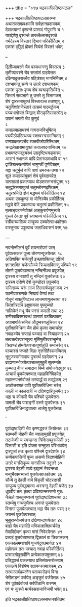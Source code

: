 +++
title = "०९७ भद्रकाळीप्रतिष्ठापटलः"

+++
भद्रकालीप्रतिष्ठापटलप्रारम्भः    
अथातस्सम्प्रवक्ष्यामि सर्वज्ञानप्रदायकम्  
देवालयानां दृश्यन्ते प्रासादं गोपुराणि च १  
यावद्देशेषु दृश्यन्ते तावत्कैलासदृश्यते  
गर्भदेहस्य विस्तारं द्विभागं परिकीर्तितम् २  
एकांशं वृद्धिदं प्रोक्तं त्रियंशं विस्तरं भवेत्  

–         

द्वितीय्यावरणे चैव पञ्चभागन्तु विस्तरम् ३  
तृतीय्यावरणे चैव सप्तांशं ग्राहयेत्ततः  
दक्षिणादुत्तराच्चैव षट्त्रिंशत् भागनिर्मितम् ४  
दशभागन्तु सव्ये च उत्तरे दशभागकम्  
एकांशं पुरतः कृष्य शेषं व्यश्राकृतिर्भवेत् ५  
त्रिभागं सव्यभागे तु उत्तरे तु त्रिभागकम्  
शेषं द्वारसमायुक्तं विस्तारञ्च ततश्शृणु ६  
चतुर्विंशांशविस्तारं तत्समं पादमर्द्धकम्  
पञ्चभागोन्नतं विद्यात् वीराकृतिसमारभेत् ७  
उपानं जगती चैव कुमुदं  
८  
कपालमालाभरणं नागराजविभूषितम्  
पद्मपीठोपरिस्थञ्च रक्तवस्त्रसमन्वितम् ९  
वामपादतलञ्चैव रक्तबीजोपरिस्थितम्  
चन्द्रलेखासमायुक्तं करालवदनान्वितम् १०  
प्रभामण्टपमद्ध्यस्थं उग्रदृष्टिभयङ्करम्  
आसनं स्थानकं वापि प्रेतारूढमथापि वा ११  
द्वात्रिंशल्लक्षणोपेतं चामुण्डीं पूर्णविग्रहम्  
यद्वा चतुर्भुजं वापि पाशं डमरुकन्तथा १२  
शूलं कपालसंयुक्तं शेषं पूर्ववदाचरेत्  
यागशालां प्रकल्प्याथ षोडशस्तम्भसंयुतम् १३  
चतुर्द्वारसमायुक्तं चतुस्तोरणदृष्टिकम्  
चतुरश्रमिति ज्ञेयं मद्ध्यमं परिकीर्तितम् १४  
अथवा एककुण्डं वा योनिञ्चैव प्रकीर्तितम्  
मद्ध्ये वेदिं प्रकल्प्याथ चतुरश्रं प्रकीर्तितम् १५  
मृत्सङ्ग्रहणमेवोक्तं अङ्कुरार्पणमुच्यते  
पुंरूपं देवताः पूर्वं स्वाभाव्यं परिकीर्तितम् १६  
स्त्रीवाच्यमीञ्च सम्पूज्य उच्चरेत्साधकोत्तमः  
वास्तुनाथं प्रपूज्याथ जलाधिवासनं परम् १७  

—          

नयनोन्मीलनं पूर्वं शयनारोपणं परम्  
पूर्ववत्सकलं पूज्य तोरणान्पूजयेत्ततः १८  
अतिशक्तिं यजेत्पूर्वे इच्छाशक्तिन्तु दक्षिणे  
ज्ञानशक्तिं यजेत्सौम्म्ये क्रियाशक्तिन्तु पश्चिमे १९  
तोरणे पूजयेत्पश्चात् नन्दिनीञ्च प्रपूजयेत्  
द्वारस्य वामपार्श्वे तु नन्दिनं पूजयेत्ततः २०  
द्वारस्य दक्षिणे देशे कुण्डोदरं प्रपूजयेत्  
समिदाज्य चरूं लाजं तिलसर्षपमुद्गकम् २१  
यवनीवारचणकं निष्पावं वैणवं तथा  
गोधूमं सक्तुपिष्टञ्च लाजमाषगुलन्तथा २२  
सितक्षीरदधि इक्षुपायसा पूपमुच्यते  
नालिकेरं मधू चैव पनसं कदली तथा २३  
शमीखादिरमश्वत्थं पालाशं वटबिल्वकम्  
अपामार्गार्कसमिधं औदुम्बरगलूचिका २४  
पूर्वोक्तविधिना चैव होमं कृत्वा समाचरेत्  
नवाहञ्चैव सप्ताहं पञ्चाहं वा त्रियाहकम् २५  
तत्वतत्वेश्वरान्पूज्य मूर्तिमूर्तीश्वरान्हुनेत्  
त्रिखण्डं होमयेत्पश्चात्पूर्णाहुतिं समाचरेत् २६  
पञ्चास्त्रं जप्यते विप्राः नृत्तगीतैस्समन्वितम्  
भूभुजस्वर्णमादाय पुत्रार्त्थं ग्रहदेवतान् २७  
ब्राह्मणान्भोजयेत्पश्चात्सुमुहूर्ते सुलग्नके  
कुम्भात् बीजं समादाय बिम्बे संयोजयेद्गुरुः २८  
आचार्यं पूजयेत्पश्चात् महाहविर्निवेदयेत्  
महास्नपनमेवोक्तं तस्यार्द्धं वा तदर्द्धकम् २९  
अष्टोत्तरशतं वापि पूर्वोक्तविधिना चरेत्  
काली च कालरात्री च दक्षिणद्वारिपूजयेत् ३०  
भद्रा च कोमली चैव पश्चिमे पूजयेत्ततः  
यामली चैव पाशङ्गीं उत्तरे पूजयेत्ततः ३१  
पूर्वोक्तविधिनाद्ध्यात्वा ध्वजेषु पूजयेत्ततः  

‘         

पूर्वाद्यष्टदिशी चैव कृष्णद्ध्वजं लिखेत्ततः ३२  
स्तम्भनी मोहनी चैव ज्वालामुखीं प्रपूजयेत्  
तटाकेशी च स्वच्छन्दा त्रिशिराबहुरूपिणी ३३  
विलासी च इति प्रोक्ता सन्तुष्टा परिभावयेत्  
द्वारपूजां ततः कृत्वा पश्चिमे द्वारदेशके ३४  
सव्येकपालिनीं पूज्य असव्ये त्रिदशमोहिनी  
उत्तरे मनसिपूज्य मानसीञ्च तदुत्तरे ३५  
द्वारस्य देहली सव्ये इद्यानं भैरवन्तथा  
मन्युर्भैरवमभ्यर्च्य पूजयेत्साधकोत्तमः ३६  
सौम्ये तु देहली वामे विकृती घोटराक्षसी  
सम्पूज्य पूर्ववद्ध्यात्वा अस्त्रन्तु देहलीं यजेत् ३७  
धूपदीपं ततः कृत्वा प्रविश्यान्तस्समो गुरुः  
नैर्ऋते वास्तुमभ्यर्च्य पूर्वाद्यष्टदिशन्तथा ३८  
स्तम्भेषु गन्धपुष्पैश्च अनन्तं पूजयेत्ततः  
विनागां पूजयेत्पश्चात् भद्रा चैव ततः परम् ३९  
जयन्तं पूजयेत्पश्चात्  
भूसुरान्भोजयेत्तत्र दक्षिणान्दापयेत्ततः ४०  
बाह्ये चैव महापीठे मणिकाशक्तिमर्चयेत्  
मेषादिछेदनं कृत्वा मांसं निवेदयेत्ततः ४१  
प्रत्यहं पूजयेत्पश्चात् द्विकालं वा त्रिकालकम्  
एककालमथावापि पूजयेदुक्तमार्गतः ४२  
महोत्सवं ततः पश्चात् नवाहं परिकीर्तितम्  
प्रासादगोपुरादीनि प्रत्येकालयमुत्तमम् ४३  
प्रतिद्ध्वजं प्रकल्प्याथ प्रतिसंवत्सरोत्सवम्  
एकालये विशेषेण रक्षाबन्धनमात्रकम् ४४  
तस्मात्सर्वप्रयत्नेन पताकारोहणं विना  
भेरीताडनं वर्जयेत् अङ्कुरं वर्जयेत्ततः ४५  
शेषं पूर्ववदेवोक्तं सर्वपीडानि वारणम्  
एवं यः कुरुते मर्त्यस्सराजाविजयी भवेत् ४६  

इति भद्रकालीप्रतिष्ठापटलस्सप्तनवतितमः  
